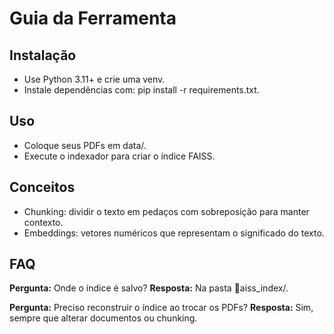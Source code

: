 ﻿# Guia da Ferramenta

## Instalação
- Use Python 3.11+ e crie uma venv.
- Instale dependências com: pip install -r requirements.txt.


## Uso
- Coloque seus PDFs em data/.
- Execute o indexador para criar o índice FAISS.

## Conceitos
- Chunking: dividir o texto em pedaços com sobreposição para manter contexto.
- Embeddings: vetores numéricos que representam o significado do texto.

## FAQ
**Pergunta:** Onde o índice é salvo?
**Resposta:** Na pasta aiss_index/.

**Pergunta:** Preciso reconstruir o índice ao trocar os PDFs?
**Resposta:** Sim, sempre que alterar documentos ou chunking.
